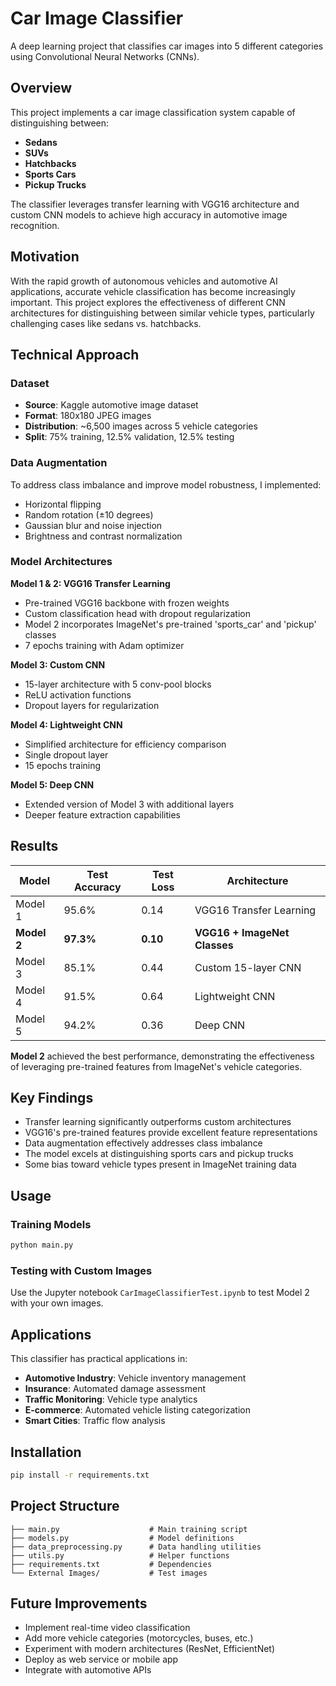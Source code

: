 # Car Image Classifier

A deep learning project that classifies car images into 5 different categories using Convolutional Neural Networks (CNNs).

## Overview

This project implements a car image classification system capable of distinguishing between:
- **Sedans**
- **SUVs** 
- **Hatchbacks**
- **Sports Cars**
- **Pickup Trucks**

The classifier leverages transfer learning with VGG16 architecture and custom CNN models to achieve high accuracy in automotive image recognition.

## Motivation

With the rapid growth of autonomous vehicles and automotive AI applications, accurate vehicle classification has become increasingly important. This project explores the effectiveness of different CNN architectures for distinguishing between similar vehicle types, particularly challenging cases like sedans vs. hatchbacks.

## Technical Approach

### Dataset
- **Source**: Kaggle automotive image dataset
- **Format**: 180x180 JPEG images
- **Distribution**: ~6,500 images across 5 vehicle categories
- **Split**: 75% training, 12.5% validation, 12.5% testing

### Data Augmentation
To address class imbalance and improve model robustness, I implemented:
- Horizontal flipping
- Random rotation (±10 degrees)
- Gaussian blur and noise injection
- Brightness and contrast normalization

### Model Architectures

**Model 1 & 2: VGG16 Transfer Learning**
- Pre-trained VGG16 backbone with frozen weights
- Custom classification head with dropout regularization
- Model 2 incorporates ImageNet's pre-trained 'sports_car' and 'pickup' classes
- 7 epochs training with Adam optimizer

**Model 3: Custom CNN**
- 15-layer architecture with 5 conv-pool blocks
- ReLU activation functions
- Dropout layers for regularization

**Model 4: Lightweight CNN**
- Simplified architecture for efficiency comparison
- Single dropout layer
- 15 epochs training

**Model 5: Deep CNN**
- Extended version of Model 3 with additional layers
- Deeper feature extraction capabilities

## Results

| Model | Test Accuracy | Test Loss | Architecture |
|-------|---------------|-----------|--------------|
| Model 1 | 95.6% | 0.14 | VGG16 Transfer Learning |
| **Model 2** | **97.3%** | **0.10** | **VGG16 + ImageNet Classes** |
| Model 3 | 85.1% | 0.44 | Custom 15-layer CNN |
| Model 4 | 91.5% | 0.64 | Lightweight CNN |
| Model 5 | 94.2% | 0.36 | Deep CNN |

**Model 2** achieved the best performance, demonstrating the effectiveness of leveraging pre-trained features from ImageNet's vehicle categories.

## Key Findings

- Transfer learning significantly outperforms custom architectures
- VGG16's pre-trained features provide excellent feature representations
- Data augmentation effectively addresses class imbalance
- The model excels at distinguishing sports cars and pickup trucks
- Some bias toward vehicle types present in ImageNet training data

## Usage

### Training Models
```python
python main.py
```

### Testing with Custom Images
Use the Jupyter notebook `CarImageClassifierTest.ipynb` to test Model 2 with your own images.

## Applications

This classifier has practical applications in:
- **Automotive Industry**: Vehicle inventory management
- **Insurance**: Automated damage assessment
- **Traffic Monitoring**: Vehicle type analytics
- **E-commerce**: Automated vehicle listing categorization
- **Smart Cities**: Traffic flow analysis

## Installation

```bash
pip install -r requirements.txt
```

## Project Structure
```
├── main.py                    # Main training script
├── models.py                  # Model definitions
├── data_preprocessing.py      # Data handling utilities
├── utils.py                   # Helper functions
├── requirements.txt           # Dependencies
└── External Images/           # Test images
```

## Future Improvements

- Implement real-time video classification
- Add more vehicle categories (motorcycles, buses, etc.)
- Experiment with modern architectures (ResNet, EfficientNet)
- Deploy as web service or mobile app
- Integrate with automotive APIs
